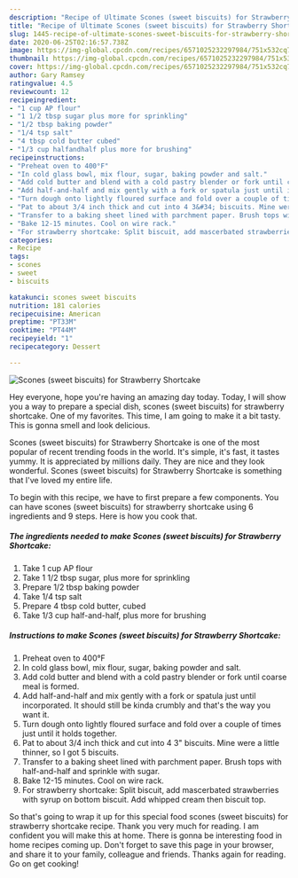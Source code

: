 ```yaml
---
description: "Recipe of Ultimate Scones (sweet biscuits) for Strawberry Shortcake"
title: "Recipe of Ultimate Scones (sweet biscuits) for Strawberry Shortcake"
slug: 1445-recipe-of-ultimate-scones-sweet-biscuits-for-strawberry-shortcake
date: 2020-06-25T02:16:57.738Z
image: https://img-global.cpcdn.com/recipes/6571025232297984/751x532cq70/scones-sweet-biscuits-for-strawberry-shortcake-recipe-main-photo.jpg
thumbnail: https://img-global.cpcdn.com/recipes/6571025232297984/751x532cq70/scones-sweet-biscuits-for-strawberry-shortcake-recipe-main-photo.jpg
cover: https://img-global.cpcdn.com/recipes/6571025232297984/751x532cq70/scones-sweet-biscuits-for-strawberry-shortcake-recipe-main-photo.jpg
author: Gary Ramsey
ratingvalue: 4.5
reviewcount: 12
recipeingredient:
- "1 cup AP flour"
- "1 1/2 tbsp sugar plus more for sprinkling"
- "1/2 tbsp baking powder"
- "1/4 tsp salt"
- "4 tbsp cold butter cubed"
- "1/3 cup halfandhalf plus more for brushing"
recipeinstructions:
- "Preheat oven to 400°F"
- "In cold glass bowl, mix flour, sugar, baking powder and salt."
- "Add cold butter and blend with a cold pastry blender or fork until coarse meal is formed."
- "Add half-and-half and mix gently with a fork or spatula just until incorporated. It should still be kinda crumbly and that&#39;s the way you want it."
- "Turn dough onto lightly floured surface and fold over a couple of times just until it holds together."
- "Pat to about 3/4 inch thick and cut into 4 3&#34; biscuits. Mine were a little thinner, so I got 5 biscuits."
- "Transfer to a baking sheet lined with parchment paper. Brush tops with half-and-half and sprinkle with sugar."
- "Bake 12-15 minutes. Cool on wire rack."
- "For strawberry shortcake: Split biscuit, add mascerbated strawberries with syrup on bottom biscuit. Add whipped cream then biscuit top."
categories:
- Recipe
tags:
- scones
- sweet
- biscuits

katakunci: scones sweet biscuits 
nutrition: 181 calories
recipecuisine: American
preptime: "PT33M"
cooktime: "PT44M"
recipeyield: "1"
recipecategory: Dessert

---
```



![Scones (sweet biscuits) for Strawberry Shortcake](https://img-global.cpcdn.com/recipes/6571025232297984/751x532cq70/scones-sweet-biscuits-for-strawberry-shortcake-recipe-main-photo.jpg)

Hey everyone, hope you're having an amazing day today. Today, I will show you a way to prepare a special dish, scones (sweet biscuits) for strawberry shortcake. One of my favorites. This time, I am going to make it a bit tasty. This is gonna smell and look delicious.

Scones (sweet biscuits) for Strawberry Shortcake is one of the most popular of recent trending foods in the world. It's simple, it's fast, it tastes yummy. It is appreciated by millions daily. They are nice and they look wonderful. Scones (sweet biscuits) for Strawberry Shortcake is something that I've loved my entire life.




To begin with this recipe, we have to first prepare a few components. You can have scones (sweet biscuits) for strawberry shortcake using 6 ingredients and 9 steps. Here is how you cook that.

<!--inarticleads1-->

##### The ingredients needed to make Scones (sweet biscuits) for Strawberry Shortcake:

1. Take 1 cup AP flour
1. Take 1 1/2 tbsp sugar, plus more for sprinkling
1. Prepare 1/2 tbsp baking powder
1. Take 1/4 tsp salt
1. Prepare 4 tbsp cold butter, cubed
1. Take 1/3 cup half-and-half, plus more for brushing




<!--inarticleads2-->

##### Instructions to make Scones (sweet biscuits) for Strawberry Shortcake:

1. Preheat oven to 400°F
1. In cold glass bowl, mix flour, sugar, baking powder and salt.
1. Add cold butter and blend with a cold pastry blender or fork until coarse meal is formed.
1. Add half-and-half and mix gently with a fork or spatula just until incorporated. It should still be kinda crumbly and that&#39;s the way you want it.
1. Turn dough onto lightly floured surface and fold over a couple of times just until it holds together.
1. Pat to about 3/4 inch thick and cut into 4 3&#34; biscuits. Mine were a little thinner, so I got 5 biscuits.
1. Transfer to a baking sheet lined with parchment paper. Brush tops with half-and-half and sprinkle with sugar.
1. Bake 12-15 minutes. Cool on wire rack.
1. For strawberry shortcake: Split biscuit, add mascerbated strawberries with syrup on bottom biscuit. Add whipped cream then biscuit top.




So that's going to wrap it up for this special food scones (sweet biscuits) for strawberry shortcake recipe. Thank you very much for reading. I am confident you will make this at home. There is gonna be interesting food in home recipes coming up. Don't forget to save this page in your browser, and share it to your family, colleague and friends. Thanks again for reading. Go on get cooking!
